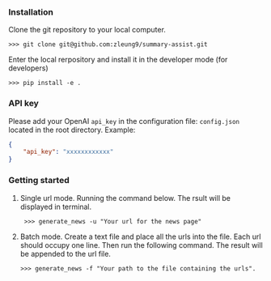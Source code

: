 ### Installation

Clone the git repository to your local computer.
```shell
>>> git clone git@github.com:zleung9/summary-assist.git
```
Enter the local rerpository and install it in the developer mode (for developers)
```shell
>>> pip install -e .
```


### API key
Please add your OpenAI `api_key` in the configuration file: `config.json` located in the root directory.
Example:

```json
{
    "api_key": "xxxxxxxxxxxx"
}
```

### Getting started

1. Single url mode. Running the command below. The rsult will be displayed in terminal.
   ```shell
    >>> generate_news -u "Your url for the news page"
   ```
2. Batch mode. Create a text file and place all the urls into the file. Each url should occupy one line. Then run the following command. The result will be appended to the url file.
   ```shell
   >>> generate_news -f "Your path to the file containing the urls".
   ```
